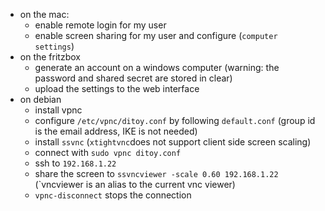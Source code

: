 - on the mac:
  - enable remote login for my user
  - enable screen sharing for my user and configure (`computer settings`)
- on the fritzbox
  - generate an account on a windows computer (warning: the password and shared secret are stored in clear)
  - upload the settings to the web interface
- on debian
  - install vpnc
  - configure `/etc/vpnc/ditoy.conf` by following `default.conf` (group id is the email address, IKE is not needed)
  - install `ssvnc` (`xtightvnc`does not support client side screen scaling)
  - connect with `sudo vpnc ditoy.conf`
  - ssh to `192.168.1.22`
  - share the screen to `ssvncviewer -scale 0.60 192.168.1.22` (`vncviewer is an alias to the current vnc viewer)
  - `vpnc-disconnect` stops the connection
  
